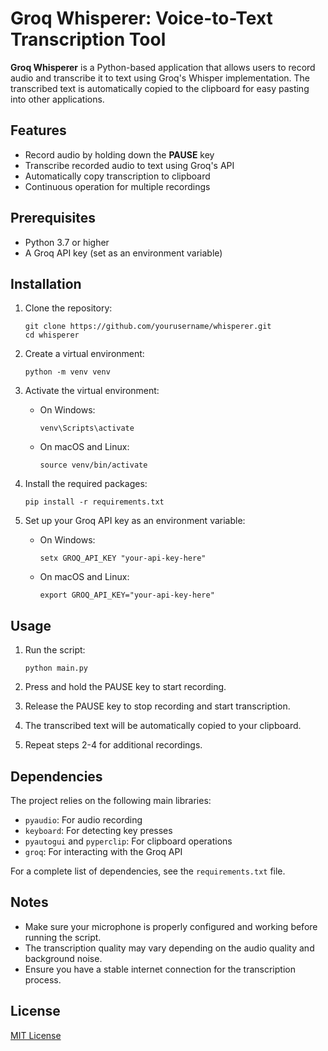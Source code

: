 # Groq Whisperer: Voice-to-Text Transcription Tool

**Groq Whisperer** is a Python-based application that allows users to record audio and transcribe it to text using Groq's Whisper implementation. The transcribed text is automatically copied to the clipboard for easy pasting into other applications.

## Features

- Record audio by holding down the **PAUSE** key
- Transcribe recorded audio to text using Groq's API
- Automatically copy transcription to clipboard
- Continuous operation for multiple recordings

## Prerequisites

- Python 3.7 or higher
- A Groq API key (set as an environment variable)

## Installation

1. Clone the repository:
   ```
   git clone https://github.com/yourusername/whisperer.git
   cd whisperer
   ```

2. Create a virtual environment:
   ```
   python -m venv venv
   ```

3. Activate the virtual environment:
   - On Windows:
     ```
     venv\Scripts\activate
     ```
   - On macOS and Linux:
     ```
     source venv/bin/activate
     ```

4. Install the required packages:
   ```
   pip install -r requirements.txt
   ```

5. Set up your Groq API key as an environment variable:
   - On Windows:
     ```
     setx GROQ_API_KEY "your-api-key-here"
     ```
   - On macOS and Linux:
     ```
     export GROQ_API_KEY="your-api-key-here"
     ```

## Usage

1. Run the script:
   ```
   python main.py
   ```

2. Press and hold the PAUSE key to start recording.
3. Release the PAUSE key to stop recording and start transcription.
4. The transcribed text will be automatically copied to your clipboard.
5. Repeat steps 2-4 for additional recordings.

## Dependencies

The project relies on the following main libraries:

- `pyaudio`: For audio recording
- `keyboard`: For detecting key presses
- `pyautogui` and `pyperclip`: For clipboard operations
- `groq`: For interacting with the Groq API

For a complete list of dependencies, see the `requirements.txt` file.

## Notes

- Make sure your microphone is properly configured and working before running the script.
- The transcription quality may vary depending on the audio quality and background noise.
- Ensure you have a stable internet connection for the transcription process.

## License

[MIT License](LICENSE)
